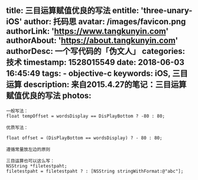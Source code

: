 title: 三目运算赋值优良的写法
entitle: 'three-unary-iOS'
author: 托码思
avatar: /images/favicon.png
authorLink: 'https://www.tangkunyin.com'
authorAbout: 'https://about.tangkunyin.com'
authorDesc: 一个写代码的「伪文人」
categories: 技术
timestamp: 1528015549
date: 2018-06-03 16:45:49
tags:
    - objective-c
keywords: iOS, 三目运算
description: 来自2015.4.27的笔记：三目运算赋值优良的写法
photos:
---

```
一般写法：
float tempOffset = wordsDisplay == DisPlayBottom ? -80 : 80;

优质写法：

float offset = (DisPlayBottom == wordsDisplay) ? - 80 : 80;

遵循常量放左边的原则

三目运算也可以这么写：
NSString *filetestpaht;
filetestpaht = filetestpaht ? : [NSString stringWithFormat:@"abc"];
```

